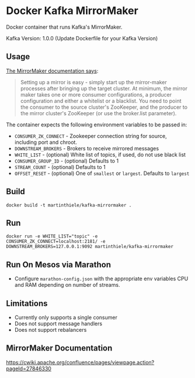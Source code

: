 # Docker Kafka MirrorMaker
Docker container that runs Kafka's MirrorMaker.

Kafka Version: 1.0.0 (Update Dockerfile for your Kafka Version)

## Usage
[The MirrorMaker documentation says](https://cwiki.apache.org/confluence/pages/viewpage.action?pageId=27846330):

> Setting up a mirror is easy - simply start up the mirror-maker processes after bringing up the target cluster. At minimum, the mirror maker takes one or more consumer configurations, a producer configuration and either a whitelist or a blacklist. You need to point the consumer to the source cluster's ZooKeeper, and the producer to the mirror cluster's ZooKeeper (or use the broker.list parameter).

The container expects the following environment variables to be passed in:

* `CONSUMER_ZK_CONNECT` - Zookeeper connection string for source, including port and chroot.
* `DOWNSTREAM_BROKERS` - Brokers to receive mirrored messages
* `WHITE_LIST` - (optional) White list of topics, if used, do not use black list
* `CONSUMER_GROUP_ID` - (optional) Defaults to 1
* `STREAM_COUNT` - (optional) Defaults to 1
* `OFFSET_RESET` - (optional) One of `smallest` or `largest`. Defaults to `largest`

<!-- * `ABORT_ON_FAILURE` - (optional) Kill MirrorMaker on failure. Defaults to true.
* `OFFSET_COMMIT_INTERVAL` - (optional) Defaults to 60000 -->

## Build
`docker build -t martinthiele/kafka-mirrormaker .`

## Run
`docker run -e WHITE_LIST="topic" -e CONSUMER_ZK_CONNECT=localhost:2181/ -e DOWNSTREAM_BROKERS=127.0.0.1:9092 martinthiele/kafka-mirrormaker`

## Run On Mesos via Marathon
- Configure `marathon-config.json` with the appropriate env variables CPU and RAM depending on number of streams.

## Limitations
- Currently only supports a single consumer
- Does not support message handlers
- Does not support rebalancers

## MirrorMaker Documentation
https://cwiki.apache.org/confluence/pages/viewpage.action?pageId=27846330
